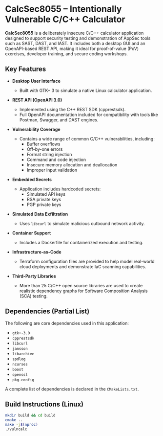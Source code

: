 # CalcSec8055 – Intentionally Vulnerable C/C++ Calculator

**CalcSec8055** is a deliberately insecure C/C++ calculator application designed to support security testing and demonstration of AppSec tools such as SAST, DAST, and IAST. It includes both a desktop GUI and an OpenAPI-based REST API, making it ideal for proof-of-value (PoV) exercises, developer training, and secure coding workshops.

## Key Features

- **Desktop User Interface**
  - Built with GTK+ 3 to simulate a native Linux calculator application.

- **REST API (OpenAPI 3.0)**
  - Implemented using the C++ REST SDK (cpprestsdk).
  - Full OpenAPI documentation included for compatibility with tools like Postman, Swagger, and DAST engines.

- **Vulnerability Coverage**
  - Contains a wide range of common C/C++ vulnerabilities, including:
    - Buffer overflows
    - Off-by-one errors
    - Format string injection
    - Command and code injection
    - Insecure memory allocation and deallocation
    - Improper input validation

- **Embedded Secrets**
  - Application includes hardcoded secrets:
    - Simulated API keys
    - RSA private keys
    - PGP private keys

- **Simulated Data Exfiltration**
  - Uses `libcurl` to simulate malicious outbound network activity.

- **Container Support**
  - Includes a Dockerfile for containerized execution and testing.

- **Infrastructure-as-Code**
  - Terraform configuration files are provided to help model real-world cloud deployments and demonstrate IaC scanning capabilities.

- **Third-Party Libraries**
  - More than 25 C/C++ open source libraries are used to create realistic dependency graphs for Software Composition Analysis (SCA) testing.

## Dependencies (Partial List)

The following are core dependencies used in this application:

- `gtk+-3.0`
- `cpprestsdk`
- `libcurl`
- `jansson`
- `libarchive`
- `spdlog`
- `ncurses`
- `boost`
- `openssl`
- `pkg-config`

A complete list of dependencies is declared in the `CMakeLists.txt`.

## Build Instructions (Linux)

```bash
mkdir build && cd build
cmake ..
make -j$(nproc)
./vulncalc
